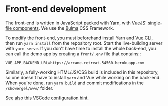 # Front-end development

The front-end is written in JavaScript packed with [Yarn](https://yarnpkg.com/),
with [VueJS](https://vuejs.org/)' [single-file components](https://v3.vuejs.org/guide/single-file-component.html).
We use the [Bulma](https://bulma.io/) CSS Framework.

To modify the front-end, you must beforehand install Yarn and [Vue CLI](https://cli.vuejs.org/),
then run `yarn install` from the repository root.
Start the live-building server with `yarn serve`.
If you don't have time to install the whole back-end,
you can call the demo app by creating a ``front/.env`` file that contains::

    VUE_APP_BACKEND_URL=https://arcane-retreat-54560.herokuapp.com

Similarly, a fully-working HTML/JS/CSS build is included in this repository,
so one doesn't have to install ``yarn`` and Vue while working on the back-end.
When you're done, run `yarn build` and commit modifications in the `/showergel/www/` folder.

See also [this VSCode configuration hint](https://code.visualstudio.com/docs/setup/linux#_visual-studio-code-is-unable-to-watch-for-file-changes-in-this-large-workspace-error-enospc).
